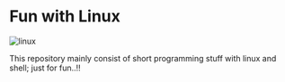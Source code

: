 # Fun with Linux

![linux](https://i.stack.imgur.com/m1rI9.png)

This repository mainly consist of short programming stuff with linux and shell; just for fun..!!

